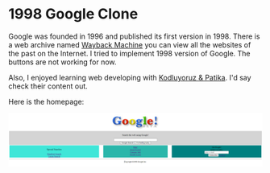 # 1998 Google Clone

Google was founded in 1996 and published its first version in 1998. There is a web archive named [Wayback Machine](https://archive.org/web/) you can view all the websites of the past on the Internet. I tried to implement 1998 version of Google. The buttons are not working for now.

Also, I enjoyed learning web developing with [Kodluyoruz & Patika](https://app.patika.dev/paths). I'd say check their content out.

Here is the homepage:

![Google!](img/home.png)
